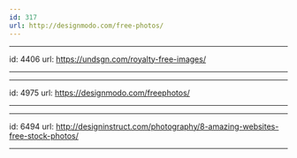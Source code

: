 ```yaml
---
id: 317
url: http://designmodo.com/free-photos/
---
```


---
id: 4406
url: https://undsgn.com/royalty-free-images/

---

---
id: 4975
url: https://designmodo.com/freephotos/

---

---
id: 6494
url: http://designinstruct.com/photography/8-amazing-websites-free-stock-photos/

---
